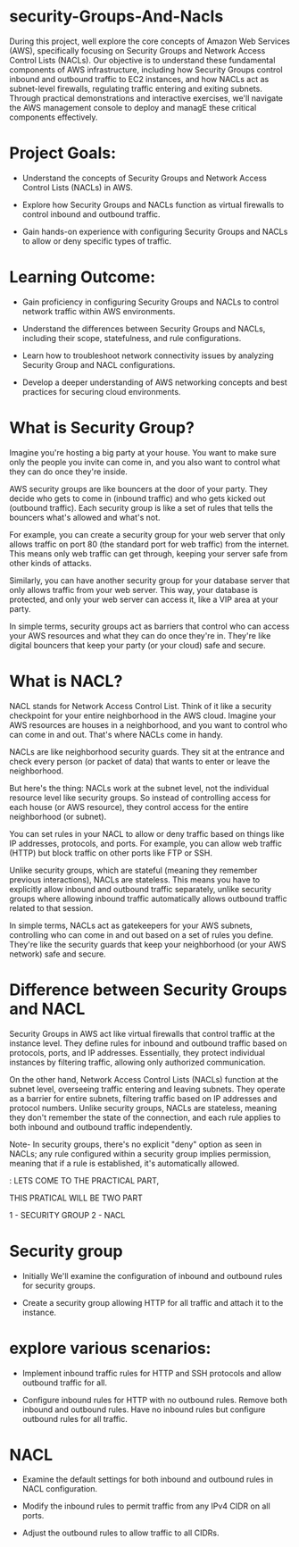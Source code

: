 # security-Groups-And-Nacls

During this project, well explore the core concepts of Amazon Web Services (AWS), specifically focusing on Security Groups and Network Access Control Lists (NACLs). Our objective is to understand these fundamental components of AWS infrastructure, including how Security Groups control inbound and outbound traffic to EC2 instances, and how NACLs act as subnet-level firewalls, regulating traffic entering and exiting subnets. Through practical demonstrations and interactive exercises, we'll navigate the AWS management console to deploy and managE these critical components effectively. 


# Project Goals: 

* Understand the concepts of Security Groups and Network Access Control Lists (NACLs) in AWS. 

* Explore how Security Groups and NACLs function as virtual firewalls to control inbound and outbound traffic. 

* Gain hands-on experience with configuring Security Groups and NACLs to allow or deny specific types of traffic. 

# Learning Outcome:

 * Gain proficiency in configuring Security Groups and NACLs to control network traffic within AWS environments. 

* Understand the differences between Security Groups and NACLs, including their scope, statefulness, and rule configurations. 

* Learn how to troubleshoot network connectivity issues by analyzing Security Group and NACL configurations. 

* Develop a deeper understanding of AWS networking concepts and best practices for securing cloud environments. 


# What is Security Group? 

Imagine you're hosting a big party at your house. You want to make sure only the people you invite can come in, and you also want to control what they can do once they're inside. 

AWS security groups are like bouncers at the door of your party. They decide who gets to come in (inbound traffic) and who gets kicked out (outbound traffic). Each security group is like a set of rules that tells the bouncers what's allowed and what's not. 

For example, you can create a security group for your web server that only allows traffic on port 80 (the standard port for web traffic) from the internet. This means only web traffic can get through, keeping your server safe from other kinds of attacks. 

Similarly, you can have another security group for your database server that only allows traffic from your web server. This way, your database is protected, and only your web server can access it, like a VIP area at your party. 

In simple terms, security groups act as barriers that control who can access your AWS resources and what they can do once they're in. They're like digital bouncers that keep your party (or your cloud) safe and secure. 

# What is NACL? 


NACL stands for Network Access Control List. Think of it like a security checkpoint for your entire neighborhood in the AWS cloud. Imagine your AWS resources are houses in a neighborhood, and you want to control who can come in and out. That's where NACLs come in handy. 

NACLs are like neighborhood security guards. They sit at the entrance and check every person (or packet of data) that wants to enter or leave the neighborhood. 

But here's the thing: NACLs work at the subnet level, not the individual resource level like security groups. So instead of controlling access for each house (or AWS resource), they control access for the entire neighborhood (or subnet). 

You can set rules in your NACL to allow or deny traffic based on things like IP addresses, protocols, and ports. For example, you can allow web traffic (HTTP) but block traffic on other ports like FTP or SSH. 

Unlike security groups, which are stateful (meaning they remember previous interactions), NACLs are stateless. This means you have to explicitly allow inbound and outbound traffic separately, unlike security groups where allowing inbound traffic automatically allows outbound traffic related to that session. 

In simple terms, NACLs act as gatekeepers for your AWS subnets, controlling who can come in and out based on a set of rules you define. They're like the security guards that keep your neighborhood (or your AWS network) safe and secure. 

# Difference between Security Groups and NACL 


Security Groups in AWS act like virtual firewalls that control traffic at the instance level. They define rules for inbound and outbound traffic based on protocols, ports, and IP addresses. Essentially, they protect individual instances by filtering traffic, allowing only authorized communication. 

On the other hand, Network Access Control Lists (NACLs) function at the subnet level, overseeing traffic entering and leaving subnets. They operate as a barrier for entire subnets, filtering traffic based on IP addresses and protocol numbers. Unlike security groups, NACLs are stateless, meaning they don't remember the state of the connection, and each rule applies to both inbound and outbound traffic independently. 

Note- In security groups, there's no explicit "deny" option as seen in NACLs; any rule configured within a security group implies permission, meaning that if a rule is established, it's automatically allowed. 


: LETS COME TO THE PRACTICAL PART,

THIS PRATICAL WILL BE TWO PART 

1 - SECURITY GROUP
2 - NACL

# Security group 

* Initially We'll examine the configuration of inbound and outbound rules for security groups. 

* Create a security group allowing HTTP for all traffic and attach it to the instance. 

# explore various scenarios:  

* Implement inbound traffic rules for HTTP and SSH protocols and allow outbound traffic for all. 

* Configure inbound rules for HTTP with no outbound rules. Remove both inbound and outbound rules. Have no inbound rules but configure outbound rules for all traffic. 

# NACL 

* Examine the default settings for both inbound and outbound rules in NACL configuration. 

* Modify the inbound rules to permit traffic from any IPv4 CIDR on all ports.

* Adjust the outbound rules to allow traffic to all CIDRs. 


